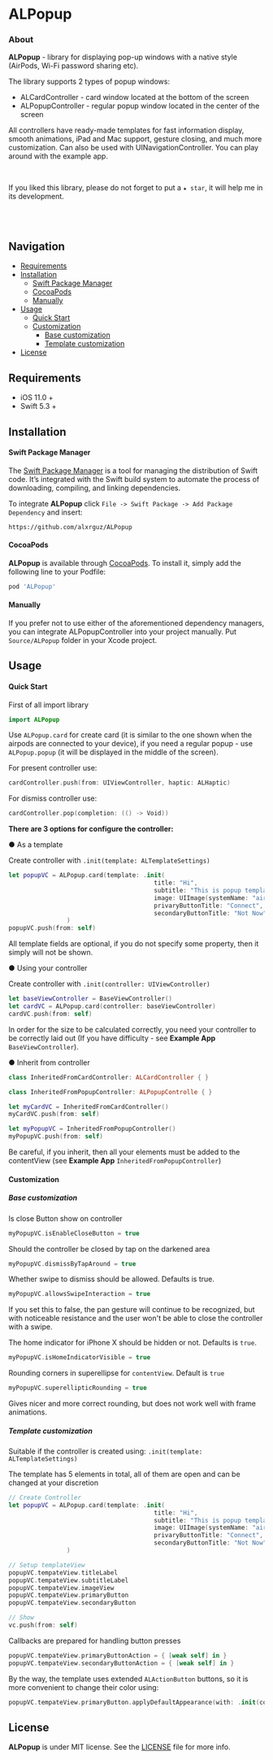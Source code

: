 # ALPopup

### About

**ALPopup** - library for displaying pop-up windows with a native style (AirPods, Wi-Fi password sharing etc).

The library supports 2 types of popup windows:

- ALCardController - card window located at the bottom of the screen
- ALPopupController - regular popup window located in the center of the screen

All controllers have ready-made templates for fast information display, smooth animations, iPad and Mac support, gesture closing, and much more customization. Can also be used with UINavigationController.  You can play around with the example app.

<br/>

If you liked this library, please do not forget to put a `★ star`, it will help me in its development.

<br/>

<br/>

## Navigation

- [Requirements](#requirements)
- [Installation](#installation)
  - [Swift Package Manager](#Swift-Package-Manager)
  - [CocoaPods](#CocoaPods)
  - [Manually](#Manually)
- [Usage](#usage)
  - [Quick Start](#Quick-Start)
  - [Customization](#Customization)
    - [Base customization](#Base-customization)
    - [Template customization](#Template-customization)
- [License](#License)

## 

## Requirements

- iOS 11.0 + 
- Swift 5.3 +



## Installation

#### Swift Package Manager

The [Swift Package Manager](https://swift.org/package-manager/) is a tool for managing the distribution of Swift code. It’s integrated with the Swift build system to automate the process of downloading, compiling, and linking dependencies.

To integrate **ALPopup** click `File -> Swift Package -> Add Package Dependency` and insert:

```ogdl
https://github.com/alxrguz/ALPopup
```

#### CocoaPods

**ALPopup** is available through [CocoaPods](https://cocoapods.org/pods/ALProgressView). To install it, simply add the following line to your Podfile:

```ruby
pod 'ALPopup'
```

#### Manually

If you prefer not to use either of the aforementioned dependency managers, you can integrate ALPopupController into your project manually. Put `Source/ALPopup` folder in your Xcode project. 



## Usage

#### Quick Start

First of all import library

```swift
import ALPopup
```

Use  `ALPopup.card` for create card (it is similar to the one shown when the airpods are connected to your device),  if you need a regular popup - use `ALPopup.popup` (it will be displayed in the middle of the screen).

For present controller use:

```swift
cardController.push(from: UIViewController, haptic: ALHaptic)
```

For dismiss controller use:

```swift
cardController.pop(completion: (() -> Void))
```



**There are 3 options for configure the controller:**

● As a template

Create controller with `.init(template: ALTemplateSettings)`

```swift
let popupVC = ALPopup.card(template: .init(
                                        title: "Hi",
                                        subtitle: "This is popup template controller",
                                        image: UIImage(systemName: "airpodspro"),
                                        privaryButtonTitle: "Connect",
                                        secondaryButtonTitle: "Not Now")
                )
popupVC.push(from: self)
```

All template fields are optional, if you do not specify some property, then it simply will not be shown.



● Using your controller

Create controller with `.init(controller: UIViewController)`

```swift
let baseViewController = BaseViewController()
let cardVC = ALPopup.card(controller: baseViewController)
cardVC.push(from: self)
```

In order for the size to be calculated correctly, you need your controller to be correctly laid out (If you have difficulty - see **Example App** `BaseViewController`). 



● Inherit from controller

```swift
class InheritedFromCardController: ALCardController { }

class InheritedFromPopupController: ALPopupControlle { }

let myCardVC = InheritedFromCardController()
myCardVC.push(from: self)

let myPopupVC = InheritedFromPopupController()
myPopupVC.push(from: self)
```

Be careful, if you inherit, then all your elements must be added to the contentView (see **Example App** `InheritedFromPopupController`)



#### Customization

##### **Base customization**

Is close Button show on controller

```swift
myPopupVC.isEnableCloseButton = true
```



Should the controller be closed by tap on the darkened area

```swift
myPopupVC.dismissByTapAround = true
```



Whether swipe to dismiss should be allowed. Defaults is true.

```swift
myPopupVC.allowsSwipeInteraction = true
```

If you set this to false, the pan gesture will continue to be recognized, but with noticeable resistance and the user won't be able to close the controller with a swipe.



The home indicator for iPhone X should be hidden or not. Defaults is `true`.

```swift
myPopupVC.isHomeIndicatorVisible = true
```



Rounding corners in superellipse for `contentView`.  Default is `true`

```swift
myPopupVC.superellipticRounding = true
```

Gives nicer and more correct rounding, but does not work well with frame animations.



##### Template customization

Suitable if the controller is created using: `.init(template: ALTemplateSettings)`

The template has 5 elements in total, all of them are open and can be changed at your discretion

```swift
// Create Controller
let popupVC = ALPopup.card(template: .init(
                                        title: "Hi",
                                        subtitle: "This is popup template controller",
                                        image: UIImage(systemName: "airpodspro"),
                                        privaryButtonTitle: "Connect",
                                        secondaryButtonTitle: "Not Now")
                )

// Setup templateView
popupVC.tempateView.titleLabel
popupVC.tempateView.subtitleLabel
popupVC.tempateView.imageView
popupVC.tempateView.primaryButton
popupVC.tempateView.secondaryButton

// Show 
vc.push(from: self)
```



Callbacks are prepared for handling button presses

```swift
popupVC.tempateView.primaryButtonAction = { [weak self] in }
popupVC.tempateView.secondaryButtonAction = { [weak self] in }
```



By the way, the template uses extended `ALActionButton` buttons, so it is more convenient to change their color using:

```swift
popupVC.tempateView.primaryButton.applyDefaultAppearance(with: .init(content: .systemBlue, background: .systemGroupedBackground))
```



## License

**ALPopup** is under MIT license. See the [LICENSE](https://github.com/alxrguz/ALPopup/blob/main/LICENSE) file for more info.

